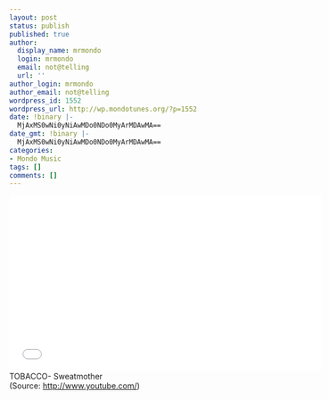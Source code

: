 ```yaml
---
layout: post
status: publish
published: true
author:
  display_name: mrmondo
  login: mrmondo
  email: not@telling
  url: ''
author_login: mrmondo
author_email: not@telling
wordpress_id: 1552
wordpress_url: http://wp.mondotunes.org/?p=1552
date: !binary |-
  MjAxMS0wNi0yNiAwMDo0NDo0MyArMDAwMA==
date_gmt: !binary |-
  MjAxMS0wNi0yNiAwMDo0NDo0MyArMDAwMA==
categories:
- Mondo Music
tags: []
comments: []
---
```

<iframe width="560" height="315" src="//www.youtube.com/embed/hxl1wbIhViM" frameborder="0"> </iframe>
TOBACCO- Sweatmother
<div class="attribution">(<span>Source:</span> <a href="http://www.youtube.com/">http://www.youtube.com/</a>)</div>
